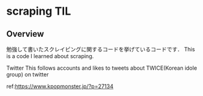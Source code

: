 # scraping TIL
## Overview
勉強して書いたスクレイピングに関するコードを挙げているコードです．
This is a code I learned about scraping.

Twitter
This follows accounts and likes to tweets about TWICE(Korean idole group) on twitter 

ref:https://www.kpopmonster.jp/?p=27134
